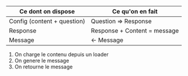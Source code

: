 | Ce dont on dispose            | Ce qu'on en fait             | 
|-------------------------------|------------------------------|
|   Config (content + question) | Question => Response         |
|   Response                    | Response + Content = message |
|   Message                     | <- Message                   |


1. On charge le contenu depuis un loader
2. On genere le message
3. On retourne le message